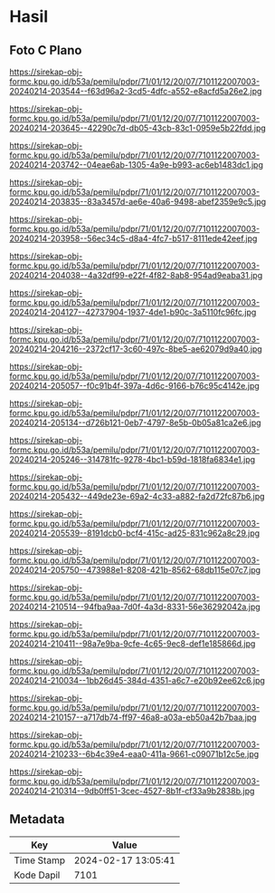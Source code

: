 # Hasil

## Foto C Plano

https://sirekap-obj-formc.kpu.go.id/b53a/pemilu/pdpr/71/01/12/20/07/7101122007003-20240214-203544--f63d96a2-3cd5-4dfc-a552-e8acfd5a26e2.jpg

https://sirekap-obj-formc.kpu.go.id/b53a/pemilu/pdpr/71/01/12/20/07/7101122007003-20240214-203645--42290c7d-db05-43cb-83c1-0959e5b22fdd.jpg

https://sirekap-obj-formc.kpu.go.id/b53a/pemilu/pdpr/71/01/12/20/07/7101122007003-20240214-203742--04eae6ab-1305-4a9e-b993-ac6eb1483dc1.jpg

https://sirekap-obj-formc.kpu.go.id/b53a/pemilu/pdpr/71/01/12/20/07/7101122007003-20240214-203835--83a3457d-ae6e-40a6-9498-abef2359e9c5.jpg

https://sirekap-obj-formc.kpu.go.id/b53a/pemilu/pdpr/71/01/12/20/07/7101122007003-20240214-203958--56ec34c5-d8a4-4fc7-b517-8111ede42eef.jpg

https://sirekap-obj-formc.kpu.go.id/b53a/pemilu/pdpr/71/01/12/20/07/7101122007003-20240214-204038--4a32df99-e22f-4f82-8ab8-954ad9eaba31.jpg

https://sirekap-obj-formc.kpu.go.id/b53a/pemilu/pdpr/71/01/12/20/07/7101122007003-20240214-204127--42737904-1937-4de1-b90c-3a5110fc96fc.jpg

https://sirekap-obj-formc.kpu.go.id/b53a/pemilu/pdpr/71/01/12/20/07/7101122007003-20240214-204216--2372cf17-3c60-497c-8be5-ae62079d9a40.jpg

https://sirekap-obj-formc.kpu.go.id/b53a/pemilu/pdpr/71/01/12/20/07/7101122007003-20240214-205057--f0c91b4f-397a-4d6c-9166-b76c95c4142e.jpg

https://sirekap-obj-formc.kpu.go.id/b53a/pemilu/pdpr/71/01/12/20/07/7101122007003-20240214-205134--d726b121-0eb7-4797-8e5b-0b05a81ca2e6.jpg

https://sirekap-obj-formc.kpu.go.id/b53a/pemilu/pdpr/71/01/12/20/07/7101122007003-20240214-205246--314781fc-9278-4bc1-b59d-1818fa6834e1.jpg

https://sirekap-obj-formc.kpu.go.id/b53a/pemilu/pdpr/71/01/12/20/07/7101122007003-20240214-205432--449de23e-69a2-4c33-a882-fa2d72fc87b6.jpg

https://sirekap-obj-formc.kpu.go.id/b53a/pemilu/pdpr/71/01/12/20/07/7101122007003-20240214-205539--8191dcb0-bcf4-415c-ad25-831c962a8c29.jpg

https://sirekap-obj-formc.kpu.go.id/b53a/pemilu/pdpr/71/01/12/20/07/7101122007003-20240214-205750--473988e1-8208-421b-8562-68db115e07c7.jpg

https://sirekap-obj-formc.kpu.go.id/b53a/pemilu/pdpr/71/01/12/20/07/7101122007003-20240214-210514--94fba9aa-7d0f-4a3d-8331-56e36292042a.jpg

https://sirekap-obj-formc.kpu.go.id/b53a/pemilu/pdpr/71/01/12/20/07/7101122007003-20240214-210411--98a7e9ba-9cfe-4c65-9ec8-def1e185866d.jpg

https://sirekap-obj-formc.kpu.go.id/b53a/pemilu/pdpr/71/01/12/20/07/7101122007003-20240214-210034--1bb26d45-384d-4351-a6c7-e20b92ee62c6.jpg

https://sirekap-obj-formc.kpu.go.id/b53a/pemilu/pdpr/71/01/12/20/07/7101122007003-20240214-210157--a717db74-ff97-46a8-a03a-eb50a42b7baa.jpg

https://sirekap-obj-formc.kpu.go.id/b53a/pemilu/pdpr/71/01/12/20/07/7101122007003-20240214-210233--6b4c39e4-eaa0-411a-9661-c09071b12c5e.jpg

https://sirekap-obj-formc.kpu.go.id/b53a/pemilu/pdpr/71/01/12/20/07/7101122007003-20240214-210314--9db0ff51-3cec-4527-8b1f-cf33a9b2838b.jpg


## Metadata

| Key        | Value               |
| ---------- | ------------------- |
| Time Stamp | 2024-02-17 13:05:41 |
| Kode Dapil | 7101                |



